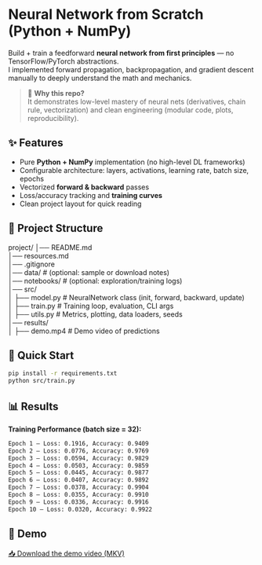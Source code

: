 # Neural Network from Scratch (Python + NumPy)

Build + train a feedforward **neural network from first principles** — no TensorFlow/PyTorch abstractions.  
I implemented forward propagation, backpropagation, and gradient descent manually to deeply understand the math and mechanics.

> 🎯 **Why this repo?**  
> It demonstrates low-level mastery of neural nets (derivatives, chain rule, vectorization) and clean engineering (modular code, plots, reproducibility).


## ✨ Features
- Pure **Python + NumPy** implementation (no high-level DL frameworks)
- Configurable architecture: layers, activations, learning rate, batch size, epochs
- Vectorized **forward & backward** passes
- Loss/accuracy tracking and **training curves**
- Clean project layout for quick reading


## 🔎 Project Structure

project/
│── README.md<br>
│── resources.md<br>
│── .gitignore<br>
│── data/ # (optional: sample or download notes)<br>
│── notebooks/ # (optional: exploration/training logs)<br>
│── src/<br>
│ ├── model.py # NeuralNetwork class (init, forward, backward, update)<br>
│ ├── train.py # Training loop, evaluation, CLI args<br>
│ ├── utils.py # Metrics, plotting, data loaders, seeds<br>
│── results/<br>
│ ├── demo.mp4 # Demo video of predictions<br>


## 🚀 Quick Start

```bash
pip install -r requirements.txt
python src/train.py
```

## 📊 Results

**Training Performance (batch size = 32):**
```bash
Epoch 1 — Loss: 0.1916, Accuracy: 0.9409
Epoch 2 — Loss: 0.0776, Accuracy: 0.9769
Epoch 3 — Loss: 0.0594, Accuracy: 0.9829
Epoch 4 — Loss: 0.0503, Accuracy: 0.9859
Epoch 5 — Loss: 0.0445, Accuracy: 0.9877
Epoch 6 — Loss: 0.0407, Accuracy: 0.9892
Epoch 7 — Loss: 0.0378, Accuracy: 0.9904
Epoch 8 — Loss: 0.0355, Accuracy: 0.9910
Epoch 9 — Loss: 0.0336, Accuracy: 0.9916
Epoch 10 — Loss: 0.0320, Accuracy: 0.9922
```



## 🎥 Demo

[📥 Download the demo video (MKV)](Results/demo.mkv)




